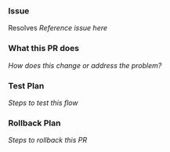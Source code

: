 ### Issue

Resolves _Reference issue here_

### What this PR does

_How does this change or address the problem?_

### Test Plan

_Steps to test this flow_

### Rollback Plan

_Steps to rollback this PR_
